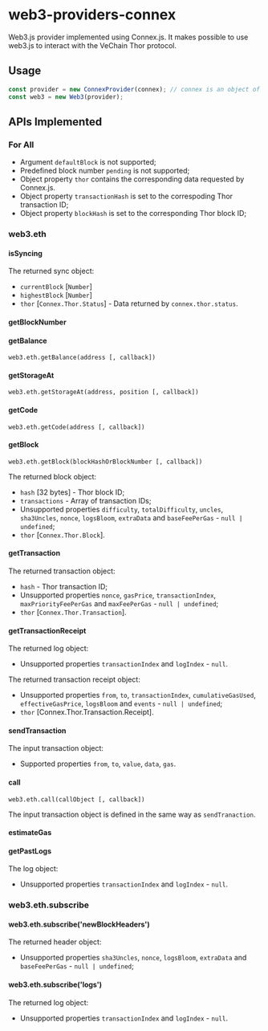 # web3-providers-connex
Web3.js provider implemented using Connex.js. It makes possible to use web3.js to interact with the VeChain Thor protocol.
## Usage
```ts
const provider = new ConnexProvider(connex); // connex is an object of Connex
const web3 = new Web3(provider);
```
## APIs Implemented
### For All
* Argument `defaultBlock` is not supported;
* Predefined block number `pending` is not supported;
* Object property `thor` contains the corresponding data requested by Connex.js.
* Object property `transactionHash` is set to the correspoding Thor transaction ID;
* Object property `blockHash` is set to the corresponding Thor block ID;
### web3.eth
#### isSyncing
The returned sync object:

* `currentBlock` [`Number`]
* `highestBlock` [`Number`]
* `thor` [`Connex.Thor.Status`] - Data returned by `connex.thor.status`.

#### getBlockNumber
#### getBalance
```
web3.eth.getBalance(address [, callback])
```

#### getStorageAt
```
web3.eth.getStorageAt(address, position [, callback])
```

#### getCode
```
web3.eth.getCode(address [, callback])
```

#### getBlock
```
web3.eth.getBlock(blockHashOrBlockNumber [, callback])
```

The returned block object:

* `hash` [32 bytes] - Thor block ID;
* `transactions` - Array of transaction IDs;
* Unsupported properties `difficulty`, `totalDifficulty`, `uncles`, `sha3Uncles`, `nonce`, `logsBloom`, `extraData` and `baseFeePerGas` - `null | undefined`;
* `thor` [`Connex.Thor.Block`].

#### getTransaction
The returned transaction object:
* `hash` - Thor transaction ID;
* Unsupported properties `nonce`, `gasPrice`, `transactionIndex`, `maxPriorityFeePerGas` and `maxFeePerGas` - `null | undefined`;
* `thor` [`Connex.Thor.Transaction`].

#### getTransactionReceipt
The returned log object:
* Unsupported properties `transactionIndex` and `logIndex` - `null`.

The returned transaction receipt object:
* Unsupported properties `from`, `to`, `transactionIndex`, `cumulativeGasUsed`, `effectiveGasPrice`, `logsBloom` and `events` - `null | undefined`;
* `thor` [Connex.Thor.Transaction.Receipt].  

#### sendTransaction
The input transaction object:
* Supported properties `from`, `to`, `value`, `data`, `gas`. 

#### call
```
web3.eth.call(callObject [, callback])
```
The input transaction object is defined in the same way as `sendTranaction`.

#### estimateGas

#### getPastLogs
The log object:
* Unsupported properties `transactionIndex` and `logIndex` - `null`.

### web3.eth.subscribe
#### web3.eth.subscribe('newBlockHeaders')
The returned header object:
* Unsupported properties `sha3Uncles`, `nonce`, `logsBloom`, `extraData` and `baseFeePerGas` - `null | undefined`;
#### web3.eth.subscribe('logs')
The returned log object:
* Unsupported properties `transactionIndex` and `logIndex` - `null`.
